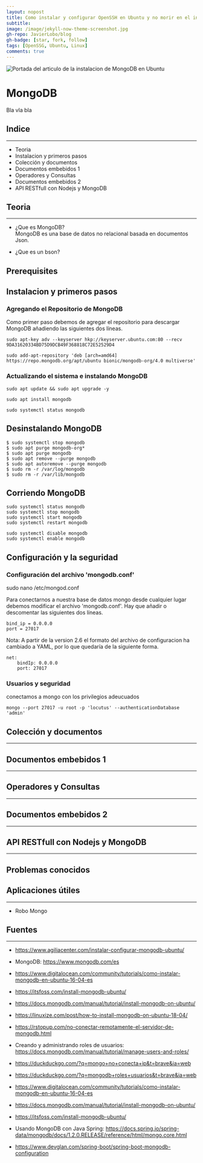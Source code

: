 ```yaml
---
layout: nopost
title: Como instalar y configurar OpenSSH en Ubuntu y no morir en el intento
subtitle: 
image: /image/jekyll-now-theme-screenshot.jpg
gh-repo: JavierLobo/blog
gh-badge: [star, fork, follow]
tags: [OpenSSG, Ubuntu, Linux]
comments: true
---
```


![](../images/portada-mongodb.jpg "Portada del articulo de la instalacion de MongoDB en Ubuntu")

# MongoDB

Bla vla bla

## Indice
----
* Teoria
* Instalacion y primeros pasos
* Colección y documentos
* Documentos embebidos 1
* Operadores y Consultas
* Documentos embebidos 2
* API RESTfull con Nodejs y MongoDB

## Teoria
----
- ¿Que es MongoDB?  
MongoDB es una base de datos no relacional basada en documentos Json.

- ¿Que es un bson?

## Prerequisites

## Instalacion y primeros pasos
### Agregando el Repositorio de MongoDB
Como primer paso debemos de agregar el repositorio para descargar MongoDB añadiendo las siguientes dos líneas.

````
sudo apt-key adv --keyserver hkp://keyserver.ubuntu.com:80 --recv 9DA31620334BD75D9DCB49F368818C72E52529D4
````


````
sudo add-apt-repository 'deb [arch=amd64] https://repo.mongodb.org/apt/ubuntu bionic/mongodb-org/4.0 multiverse'
````

### Actualizando el sistema e instalando MongoDB

````
sudo apt update && sudo apt upgrade -y
````

````
sudo apt install mongodb
````

````
sudo systemctl status mongodb
````

## Desinstalando MongoDB

    $ sudo systemctl stop mongodb
    $ sudo apt purge mongodb-org*
    $ sudo apt purge mongodb
    $ sudo apt remove --purge mongodb
    $ sudo apt autoremove --purge mongodb
    $ sudo rm -r /var/log/mongodb
    $ sudo rm -r /var/lib/mongodb


## Corriendo MongoDB

````
sudo systemctl status mongodb
sudo systemctl stop mongodb
sudo systemctl start mongodb
sudo systemctl restart mongodb
````

````
sudo systemctl disable mongodb
sudo systemctl enable mongodb
````

## Configuración y la seguridad
### Configuración del archivo 'mongodb.conf'

sudo nano /etc/mongod.conf

Para conectarnos a nuestra base de datos mongo desde cualquier lugar debemos modificar el archivo 'mongodb.conf'. Hay que añadir o descomentar las siguientes dos líneas.

    bind_ip = 0.0.0.0
    port = 27017

Nota: A partir de la version 2.6 el formato del archivo de configuracion ha cambiado a YAML, por lo que quedaría de la siguiente forma.

    net:
        bindIp: 0.0.0.0
        port: 27017


### Usuarios y seguridad
conectamos a mongo con los privilegios adeucuados 

    mongo --port 27017 -u root -p 'locutus' --authenticationDatabase 'admin'


## Colección y documentos
---

## Documentos embebidos 1
---

## Operadores y Consultas
---

## Documentos embebidos 2
---

## API RESTfull con Nodejs y MongoDB
---

## Problemas conocidos

## Aplicaciones útiles
---
- Robo Mongo 

## Fuentes
---
- https://www.agiliacenter.com/instalar-configurar-mongodb-ubuntu/
- MongoDB: https://www.mongodb.com/es
- https://www.digitalocean.com/community/tutorials/como-instalar-mongodb-en-ubuntu-16-04-es
- https://itsfoss.com/install-mongodb-ubuntu/
- https://docs.mongodb.com/manual/tutorial/install-mongodb-on-ubuntu/
- https://linuxize.com/post/how-to-install-mongodb-on-ubuntu-18-04/
- https://rstopup.com/no-conectar-remotamente-el-servidor-de-mongodb.html
- Creando y administrando roles de usuarios: https://docs.mongodb.com/manual/tutorial/manage-users-and-roles/




- https://duckduckgo.com/?q=mongo+no+conecta+ip&t=brave&ia=web
- https://duckduckgo.com/?q=mongodb+roles+usuarios&t=brave&ia=web
- https://www.digitalocean.com/community/tutorials/como-instalar-mongodb-en-ubuntu-16-04-es
- https://docs.mongodb.com/manual/tutorial/install-mongodb-on-ubuntu/
- https://itsfoss.com/install-mongodb-ubuntu/

- Usando MongoDB con Java Spring: https://docs.spring.io/spring-data/mongodb/docs/1.2.0.RELEASE/reference/html/mongo.core.html
- https://www.devglan.com/spring-boot/spring-boot-mongodb-configuration